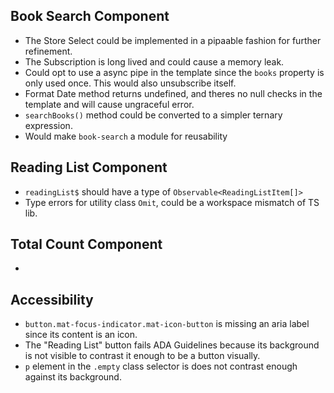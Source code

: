 **Book Search Component**
- 
- The Store Select could be implemented in a pipaable fashion for further refinement.
- The Subscription is long lived and could cause a memory leak.
- Could opt to use a async pipe in the template since the `books` property is only used once. This would also unsubscribe itself.
- Format Date method returns undefined, and theres no null checks in the template and will cause ungraceful error.
- `searchBooks()` method could be converted to a simpler ternary expression.
- Would make `book-search` a module for reusability

**Reading List Component**
- 
- `readingList$` should have a type of `Observable<ReadingListItem[]>`
- Type errors for utility class `Omit`, could be a workspace mismatch of TS lib.

**Total Count Component**
- 
-
**Accessibility** 
-
- `button.mat-focus-indicator.mat-icon-button` is missing an aria label since its content is an icon.
-  The "Reading List" button fails ADA Guidelines because its background is not visible to contrast it enough to be a button visually.
- `p` element in the `.empty` class selector is does not contrast enough against its background.

